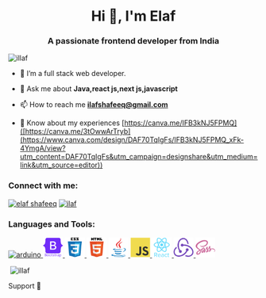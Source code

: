 <h1 align="center">Hi 👋, I'm Elaf</h1>
<h3 align="center">A passionate frontend developer from India</h3>

<p align="left"> <img src="https://komarev.com/ghpvc/?username=illaf&label=Profile%20views&color=0e75b6&style=flat" alt="illaf" /> </p>

- 🌱 I’m a full stack web developer.

  
- 💬 Ask me about **Java,react js,next js,javascript**

- 📫 How to reach me **ilafshafeeq@gmail.com**

- 📄 Know about my experiences [https://canva.me/IFB3kNJ5FPMQ]([https://canva.me/3tOwwArTryb](https://www.canva.com/design/DAF70TqIgFs/IFB3kNJ5FPMQ_xFk-4YmgA/view?utm_content=DAF70TqIgFs&utm_campaign=designshare&utm_medium=link&utm_source=editor))

<h3 align="left">Connect with me:</h3>
<p align="left">
<a href="https://linkedin.com/in/elaf shafeeq" target="blank"><img align="center" src="https://raw.githubusercontent.com/rahuldkjain/github-profile-readme-generator/master/src/images/icons/Social/linked-in-alt.svg" alt="elaf shafeeq" height="30" width="40" /></a>
<a href="https://www.leetcode.com/ilaf" target="blank"><img align="center" src="https://raw.githubusercontent.com/rahuldkjain/github-profile-readme-generator/master/src/images/icons/Social/leet-code.svg" alt="ilaf" height="30" width="40" /></a>
</p>

<h3 align="left">Languages and Tools:</h3>
<p align="left"> <a href="https://www.arduino.cc/" target="_blank" rel="noreferrer"> <img src="https://cdn.worldvectorlogo.com/logos/arduino-1.svg" alt="arduino" width="40" height="40"/> </a> <a href="https://getbootstrap.com" target="_blank" rel="noreferrer"> <img src="https://raw.githubusercontent.com/devicons/devicon/master/icons/bootstrap/bootstrap-plain-wordmark.svg" alt="bootstrap" width="40" height="40"/> </a> <a href="https://www.w3schools.com/css/" target="_blank" rel="noreferrer"> <img src="https://raw.githubusercontent.com/devicons/devicon/master/icons/css3/css3-original-wordmark.svg" alt="css3" width="40" height="40"/> </a> <a href="https://www.w3.org/html/" target="_blank" rel="noreferrer"> <img src="https://raw.githubusercontent.com/devicons/devicon/master/icons/html5/html5-original-wordmark.svg" alt="html5" width="40" height="40"/> </a> <a href="https://www.java.com" target="_blank" rel="noreferrer"> <img src="https://raw.githubusercontent.com/devicons/devicon/master/icons/java/java-original.svg" alt="java" width="40" height="40"/> </a> <a href="https://developer.mozilla.org/en-US/docs/Web/JavaScript" target="_blank" rel="noreferrer"> <img src="https://raw.githubusercontent.com/devicons/devicon/master/icons/javascript/javascript-original.svg" alt="javascript" width="40" height="40"/> </a> <a href="https://reactjs.org/" target="_blank" rel="noreferrer"> <img src="https://raw.githubusercontent.com/devicons/devicon/master/icons/react/react-original-wordmark.svg" alt="react" width="40" height="40"/> </a> <a href="https://redux.js.org" target="_blank" rel="noreferrer"> <img src="https://raw.githubusercontent.com/devicons/devicon/master/icons/redux/redux-original.svg" alt="redux" width="40" height="40"/> </a> <a href="https://sass-lang.com" target="_blank" rel="noreferrer"> <img src="https://raw.githubusercontent.com/devicons/devicon/master/icons/sass/sass-original.svg" alt="sass" width="40" height="40"/> </a> </p>

<p>&nbsp;<img align="center" src="https://github-readme-stats.vercel.app/api?username=illaf&show_icons=true&locale=en" alt="illaf" /></p>

Support 🙏
